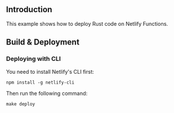 ## Introduction

This example shows how to deploy Rust code on Netlify Functions.

## Build & Deployment

### Deploying with CLI

You need to install Netlify's CLI first:

```
npm install -g netlify-cli
```

Then run the following command:

```
make deploy
```